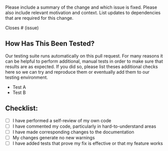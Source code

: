Please include a summary of the change and which issue is fixed. Please also
include relevant motivation and context. List updates to dependencies that are
required for this change.

Closes # (issue)

## How Has This Been Tested?

Our testing suite runs automatically on this pull request. For many reasons it
can be helpful to perform additional, manual tests in order to make sure that
results are as expected. If you did so, please list theses additional checks
here so we can try and reproduce them or eventually add them to our testing
environment.

- Test A
- Test B

## Checklist:

- [ ] I have performed a self-review of my own code
- [ ] I have commented my code, particularly in hard-to-understand areas
- [ ] I have made corresponding changes to the documentation
- [ ] My changes generate no new warnings
- [ ] I have added tests that prove my fix is effective or that my feature works
